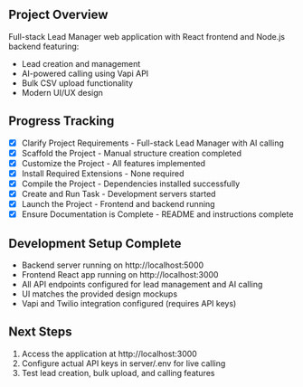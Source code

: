 <!-- Lead Manager Application Instructions -->

## Project Overview
Full-stack Lead Manager web application with React frontend and Node.js backend featuring:
- Lead creation and management
- AI-powered calling using Vapi API
- Bulk CSV upload functionality
- Modern UI/UX design

## Progress Tracking
- [x] Clarify Project Requirements - Full-stack Lead Manager with AI calling
- [x] Scaffold the Project - Manual structure creation completed
- [x] Customize the Project - All features implemented
- [x] Install Required Extensions - None required
- [x] Compile the Project - Dependencies installed successfully
- [x] Create and Run Task - Development servers started
- [x] Launch the Project - Frontend and backend running
- [x] Ensure Documentation is Complete - README and instructions complete

## Development Setup Complete
- Backend server running on http://localhost:5000
- Frontend React app running on http://localhost:3000
- All API endpoints configured for lead management and AI calling
- UI matches the provided design mockups
- Vapi and Twilio integration configured (requires API keys)

## Next Steps
1. Access the application at http://localhost:3000
2. Configure actual API keys in server/.env for live calling
3. Test lead creation, bulk upload, and calling features